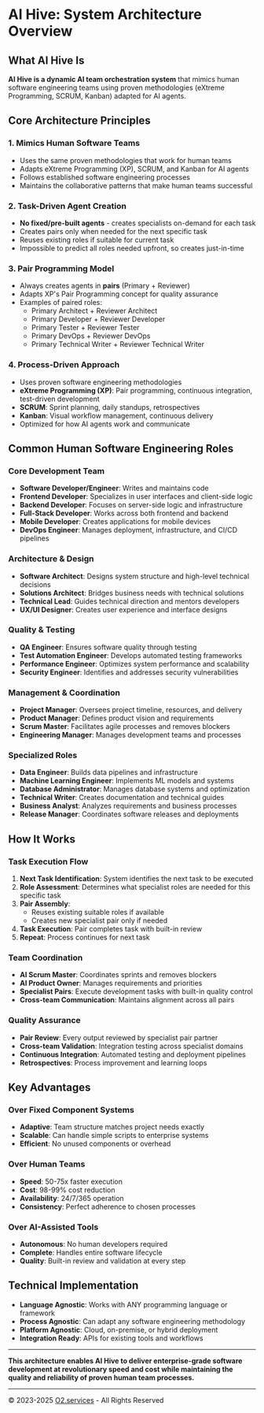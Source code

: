 # AI Hive: System Architecture Overview

## What AI Hive Is

**AI Hive is a dynamic AI team orchestration system** that mimics human software engineering teams using proven methodologies (eXtreme Programming, SCRUM, Kanban) adapted for AI agents.

## Core Architecture Principles

### 1. **Mimics Human Software Teams**
- Uses the same proven methodologies that work for human teams
- Adapts eXtreme Programming (XP), SCRUM, and Kanban for AI agents
- Follows established software engineering processes
- Maintains the collaborative patterns that make human teams successful

### 2. **Task-Driven Agent Creation**
- **No fixed/pre-built agents** - creates specialists on-demand for each task
- Creates pairs only when needed for the next specific task
- Reuses existing roles if suitable for current task
- Impossible to predict all roles needed upfront, so creates just-in-time

### 3. **Pair Programming Model**
- Always creates agents in **pairs** (Primary + Reviewer)
- Adapts XP's Pair Programming concept for quality assurance
- Examples of paired roles:
  - Primary Architect + Reviewer Architect
  - Primary Developer + Reviewer Developer
  - Primary Tester + Reviewer Tester
  - Primary DevOps + Reviewer DevOps
  - Primary Technical Writer + Reviewer Technical Writer

### 4. **Process-Driven Approach**
- Uses proven software engineering methodologies
- **eXtreme Programming (XP)**: Pair programming, continuous integration, test-driven development
- **SCRUM**: Sprint planning, daily standups, retrospectives
- **Kanban**: Visual workflow management, continuous delivery
- Optimized for how AI agents work and communicate

## Common Human Software Engineering Roles

### Core Development Team
- **Software Developer/Engineer**: Writes and maintains code
- **Frontend Developer**: Specializes in user interfaces and client-side logic
- **Backend Developer**: Focuses on server-side logic and infrastructure
- **Full-Stack Developer**: Works across both frontend and backend
- **Mobile Developer**: Creates applications for mobile devices
- **DevOps Engineer**: Manages deployment, infrastructure, and CI/CD pipelines

### Architecture & Design
- **Software Architect**: Designs system structure and high-level technical decisions
- **Solutions Architect**: Bridges business needs with technical solutions
- **Technical Lead**: Guides technical direction and mentors developers
- **UX/UI Designer**: Creates user experience and interface designs

### Quality & Testing
- **QA Engineer**: Ensures software quality through testing
- **Test Automation Engineer**: Develops automated testing frameworks
- **Performance Engineer**: Optimizes system performance and scalability
- **Security Engineer**: Identifies and addresses security vulnerabilities

### Management & Coordination
- **Project Manager**: Oversees project timeline, resources, and delivery
- **Product Manager**: Defines product vision and requirements
- **Scrum Master**: Facilitates agile processes and removes blockers
- **Engineering Manager**: Manages development teams and processes

### Specialized Roles
- **Data Engineer**: Builds data pipelines and infrastructure
- **Machine Learning Engineer**: Implements ML models and systems
- **Database Administrator**: Manages database systems and optimization
- **Technical Writer**: Creates documentation and technical guides
- **Business Analyst**: Analyzes requirements and business processes
- **Release Manager**: Coordinates software releases and deployments

## How It Works

### Task Execution Flow
1. **Next Task Identification**: System identifies the next task to be executed
2. **Role Assessment**: Determines what specialist roles are needed for this specific task
3. **Pair Assembly**:
   - Reuses existing suitable roles if available
   - Creates new specialist pair only if needed
4. **Task Execution**: Pair completes task with built-in review
5. **Repeat**: Process continues for next task

### Team Coordination
- **AI Scrum Master**: Coordinates sprints and removes blockers
- **AI Product Owner**: Manages requirements and priorities
- **Specialist Pairs**: Execute development tasks with built-in quality control
- **Cross-team Communication**: Maintains alignment across all pairs

### Quality Assurance
- **Pair Review**: Every output reviewed by specialist pair partner
- **Cross-team Validation**: Integration testing across specialist domains
- **Continuous Integration**: Automated testing and deployment pipelines
- **Retrospectives**: Process improvement and learning loops

## Key Advantages

### Over Fixed Component Systems
- **Adaptive**: Team structure matches project needs exactly
- **Scalable**: Can handle simple scripts to enterprise systems
- **Efficient**: No unused components or overhead

### Over Human Teams
- **Speed**: 50-75x faster execution
- **Cost**: 98-99% cost reduction
- **Availability**: 24/7/365 operation
- **Consistency**: Perfect adherence to chosen processes

### Over AI-Assisted Tools
- **Autonomous**: No human developers required
- **Complete**: Handles entire software lifecycle
- **Quality**: Built-in review and validation at every step

## Technical Implementation

- **Language Agnostic**: Works with ANY programming language or framework
- **Process Agnostic**: Can adapt any software engineering methodology
- **Platform Agnostic**: Cloud, on-premise, or hybrid deployment
- **Integration Ready**: APIs for existing tools and workflows

---

**This architecture enables AI Hive to deliver enterprise-grade software development at revolutionary speed and cost while maintaining the quality and reliability of proven human team processes.**

---

© 2023-2025 [O2.services](https://O2.services) - All Rights Reserved

